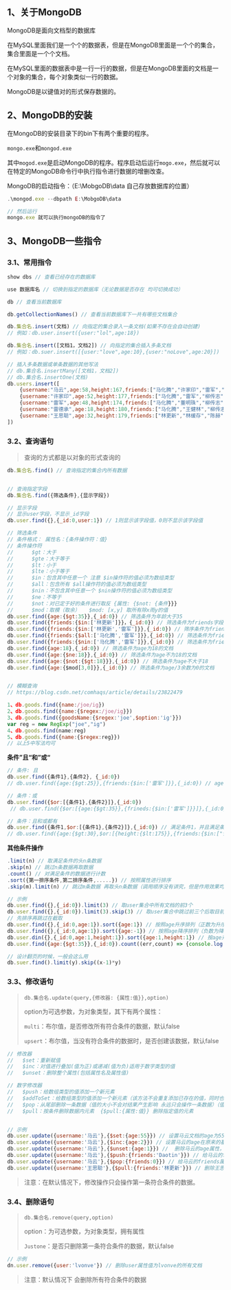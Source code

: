 ## 1、关于MongoDB

MongoDB是面向文档型的数据库

在MySQL里面我们是一个个的数据表，但是在MongoDB里面是一个个的集合，集合里面是一个个文档。

在MySQL里面的数据表中是一行一行的数据，但是在MongoDB里面的文档是一个对象的集合，每个对象类似一行的数据。

MongoDB是以键值对的形式保存数据的。



## 2、MongoDB的安装

在MongoDB的安装目录下的bin下有两个重要的程序。

`mongo.exe`和`mongod.exe`

其中`mogod.exe`是启动MongoDB的程序。程序启动后运行`mogo.exe`，然后就可以在特定的MongoDB命令行中执行指令进行数据的增删改查。



MongoDB的启动指令：（E:\MobgoDB\data 自己存放数据库的位置）

```js
.\mongod.exe --dbpath E:\MobgoDB\data

// 然后运行
mongo.exe 就可以执行mongoDB的指令了
```



## 3、MongoDB一些指令

### 3.1、常用指令

```js
show dbs // 查看已经存在的数据库

use 数据库名 // 切换到指定的数据库（无论数据是否存在 均可切换成功）

db // 查看当前数据库

db.getCollectionNames() // 查看当前数据库下一共有哪些文档集合

db.集合名.insert(文档) // 向指定的集合录入一条文档(如果不存在会自动创建)
// 例如：db.user.insert({user:"lol",age:18})

db.集合名.insert([文档1，文档2]) // 向指定的集合插入多条文档
// 例如：db.suer.insert([{user:"love",age:10},{user:"noLove",age:20}])

// 插入多条数据或单条数据的其他写法
// db.集合名.insertMany([文档1，文档2])
// db.集合名.insertOne(文档)
db.users.insert([
    {username:"马云",age:58,height:167,friends:["马化腾","许家印","雷军","李彦宏","柳传志"]},
    {username:"许家印",age:52,height:177,friends:["马化腾","雷军","柳传志"]},
    {username:"雷军",age:48,height:174,friends:["马化腾","董明珠","柳传志"]},
    {username:"雷德承",age:18,height:180,friends:["马化腾","王健林","柳传志"]},
    {username:"王思聪",age:32,height:179,friends:["林更新","林缓存","陈赫","雷军"]}
])
```



### 3.2、查询语句

> 查询的方式都是以对象的形式查询的

```js
db.集合名.find() // 查询指定的集合内所有数据


// 查询指定字段
db.集合名.find({筛选条件},{显示字段})

// 显示字段
// 显示user字段，不显示_id字段
db.user.find({},{_id:0,user:1}) // 1则显示该字段值，0则不显示该字段值

// 筛选条件
// 条件格式： 属性名：{条件操作符：值}
// 条件操作符
//		$gt：大于
//		$gte：大于等于
//		$lt：小于
//		$lte：小于等于
//		$in：包含其中任意一个 注意 $in操作符的值必须为数组类型
//		$all：包含所有 $all操作符的值必须为数组类型
//		$nin：不包含其中任意一个 $nin操作符的值必须为数组类型
//		$ne：不等于
//		$not：对已定于好的条件进行取反 {属性: {$not: {条件}}}
//		$mod：取模（取余）   $mod: [x,y] 取所有除x雨y的值
db.user.find({age:{$gt:35}},{_id:0}) // 筛选条件为年龄大于35
db.user.find({friends:{$in:['林更新']}}，{_id:0}) // 筛选条件为friends字段包含字段有林更新的。
db.user.find({friends:{$in:['林更新','雷军']}},{_id:0}) // 筛序条件为friends字段有林更新或者有雷军的
db.user.find({friends:{$all:['马化腾','雷军']}},{_id:0}) // 筛选条件为friends字段同时包含马化腾和雷军
db.user.find({friends:{$nin:['马化腾','雷军']}},{_id:0}) // 筛选条件为friends字段不包含马化腾或者雷军
db.user.find({age:18},{_id:0}) // 筛选条件为age为18的文档
db.user.find({age:{$ne:18}},{_id:0}) // 筛选条件为age不为18的文档
db.user.find({age:{$not:{$gt:18}}},{_id:0}) // 筛选条件为age不大于18
db.user.find({age:{$mod[3,0]}},{_id:0}) // 筛选条件为age/3余数为0的文档


// 模糊查询
// https://blog.csdn.net/comhaqs/article/details/23822479

1、db.goods.find({name:/joe/ig})
2、db.goods.find({name:{$regex:/joe/ig}})
3、db.goods.find({goodsName:{$regex:'joe',$option:'ig'}})
var reg = new RegExp("joe","ig")
4、db.goods.find(name:reg)
5、db.goods.find({name:{$regex:reg}})
// 以上5中写法均可
```



**条件”且“和”或“**

```js
// 条件: 且
db.user.find({条件1},{条件2}, {_id:0})
// db.user.find({age:{$gt:25}},{friends:{$in:['雷军']}},{_id:0}) // age大于35并且friends中有雷军

// 条件：或
db.user.find({$or:[{条件1},{条件2}]},{_id:0})
 // db.user.find({$or:[{age:{$gt:35}},{frineds:{$in:['雷军']}}]},{_id:0}) // age大于35或者friends中有雷军

// 条件：且和或都有
db.user.find({条件1,$or:[{条件1},{条件2}]},{_id:0}) // 满足条件1，并且满足条件2或者条件3中的一个
// db.user.find({age:{$gt:30},$or:[{height:{$lt:175}},{friends:{$in:["许家印"]}]},{_id:0}) // age大于30，并且身高小于175或者friends中有许家印
```



**其他条件操作**

```js
.limit(n) // 取满足条件的头n条数据
.skip(n) // 跳过n条数据再取数据
.count() // 对满足条件的数据进行计数
.sort({第一排序条件,第二排序条件,.....}) // 按照属性进行排序
.skip(m).limit(n) // 跳过m条数据 再取头n条数据（调用顺序没有讲究，但是作用效果均为先条过数据再取数据）

// 示例
db.user.find({},{_id:0}).limit(3) // 取user集合中所有文档的前3个
db.user.find({},{_id:0}).limit(3).skip(3) // 取user集合中跳过前三个后取目前文档的前3个
// 先排序再跳过在截取
db.user.find({},{_id:0,age:1}).sort({age:1}) // 按照age升序排列（正数为升序）
db.user.find({},{_id:0,age:1}).sort({age:-1}) // 按照age降序排列（负数为降序）
db.user.din({},{_id:0,age:1,height:1}).sort({age:1,height:1}) // 按age升序排列，如果年龄相同，按身高升序排列
db.user.find({age:{$gt:35}},{_id:0}).count((err,count) => {console.log(count)}) // 统计age大于35的文档个数

// 设计翻页的时候，一般会这么用
db.suer.find().limit(y).skip((x-1)*y)
```



### 3.3、修改语句

> `db.集合名.update(query,{修改器: {属性:值}},option)`
>
> option为可选参数，为对象类型，其下有两个属性：
>
> ​	`multi`：布尔值，是否修改所有符合条件的数据，默认false
>
> ​	`upsert`：布尔值，当没有符合条件的数据时，是否创建该数据，默认false

```js
// 修改器
//   $set：重新赋值
// 	 $inc：对值进行叠加(值为正)或递减(值为负)适用于数字类型的值
// 	 $unset：删除整个属性(包括属性名及属性值)

// 数字修改器
// 	 $push：给数组类型的值添加一个新元素
// 	 $addToSet：给数组类型的值添加一个新元素（该方法不会重复添加已存在的值，同时也不会影响原来已经存在的重复值）
// 	 $pop：从尾部删除一条数据（值的大小不会对结果产生影响 永远只会操作一条数据）（值为正 从尾部删除一条数据 值为负 从头部删除一条数据）
// 	 $pull：按条件删除数据内元素  {$pull:{属性:值}} 删除指定值的元素


// 示例
db.user.update({username:'马云'},{$set:{age:55}}) // 设置马云文档的age为55
db.user.update({username:'马云'},{$inc:{age:2}}) // 设置马云的age在原来的基础上+2，如果是-2的话是减2
db.user.update({username:'马云'},{$unset:{age:1}}) //  删除马云的age属性，这里age设置的值可以任意
db.user.update({username:'马云'},{$push:{friends:'Daotin'}}) // 给马云的friends属性的最后增加一个值为'Daotin'
db.user.update({username:'马云'},{$pop:{friends:0}}) // 给马云的friends属性从最后删除一个值。这里指令friends的值可随意。
db.user.update({username:'王思聪'},{$pull:{friends:'林更新'}}) // 删除王思聪的friends属性中的林更新
```

> 注意：在默认情况下，修改操作只会操作第一条符合条件的数据。



### 3.4、删除语句

> `db.集合名.remove(query,option)`
>
> option：为可选参数，为对象类型，拥有属性
>
> `Justone`：是否只删除第一条符合条件的数据，默认false

```js
// 示例
dn.user.remove({user:'lvonve'}) // 删除user属性值为lvonve的所有文档
```

> 注意：默认情况下 会删除所有符合条件的数据











